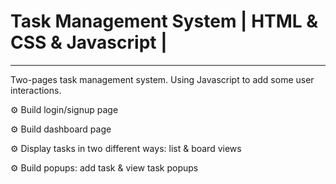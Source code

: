 # Task Management System | HTML & CSS & Javascript |
---

Two-pages task management system. Using Javascript to add some user interactions.

⚙️ Build login/signup page

⚙️ Build dashboard page

⚙️ Display tasks in two different ways: list & board views

⚙️ Build popups: add task & view task popups
